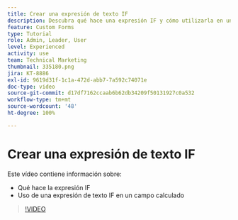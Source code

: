 ```yaml
---
title: Crear una expresión de texto IF
description: Descubra qué hace una expresión IF y cómo utilizarla en un campo calculado en  [!DNL Workfront].
feature: Custom Forms
type: Tutorial
role: Admin, Leader, User
level: Experienced
activity: use
team: Technical Marketing
thumbnail: 335180.png
jira: KT-8886
exl-id: 9619d31f-1c1a-472d-abb7-7a592c74071e
doc-type: video
source-git-commit: d17df7162ccaab6b62db34209f50131927c0a532
workflow-type: tm+mt
source-wordcount: '48'
ht-degree: 100%

---
```


# Crear una expresión de texto IF

Este vídeo contiene información sobre:

* Qué hace la expresión IF
* Uso de una expresión de texto IF en un campo calculado

>[!VIDEO](https://video.tv.adobe.com/v/3417102/?quality=12&learn=on&enablevpops&captions=spa)
